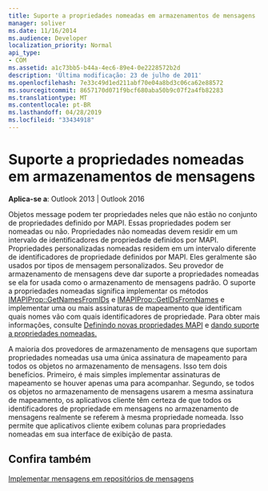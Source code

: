 ```yaml
---
title: Suporte a propriedades nomeadas em armazenamentos de mensagens
manager: soliver
ms.date: 11/16/2014
ms.audience: Developer
localization_priority: Normal
api_type:
- COM
ms.assetid: a1c73bb5-b44a-4ec6-89e4-0e2228572b2d
description: 'Última modificação: 23 de julho de 2011'
ms.openlocfilehash: 7e33c49d1ed211abf70e04a8bd3c06ca62e88572
ms.sourcegitcommit: 8657170d071f9bcf680aba50b9c07f2a4fb82283
ms.translationtype: MT
ms.contentlocale: pt-BR
ms.lasthandoff: 04/28/2019
ms.locfileid: "33434918"
---
```

# <a name="supporting-named-properties-in-message-stores"></a>Suporte a propriedades nomeadas em armazenamentos de mensagens

  
  
**Aplica-se a**: Outlook 2013 | Outlook 2016 
  
Objetos message podem ter propriedades neles que não estão no conjunto de propriedades definido por MAPI. Essas propriedades podem ser nomeadas ou não. Propriedades não nomeadas devem residir em um intervalo de identificadores de propriedade definidos por MAPI. Propriedades personalizadas nomeadas residem em um intervalo diferente de identificadores de propriedade definidos por MAPI. Eles geralmente são usados por tipos de mensagem personalizados. Seu provedor de armazenamento de mensagens deve dar suporte a propriedades nomeadas se ela for usada como o armazenamento de mensagens padrão. O suporte a propriedades nomeadas significa implementar os métodos [IMAPIProp::GetNamesFromIDs](imapiprop-getnamesfromids.md) e [IMAPIProp::GetIDsFromNames](imapiprop-getidsfromnames.md) e implementar uma ou mais assinaturas de mapeamento que identificam quais nomes vão com quais identificadores de propriedade. Para obter mais informações, consulte [Definindo novas propriedades MAPI](defining-new-mapi-properties.md) e [dando suporte a propriedades nomeadas.](supporting-named-properties.md)
  
A maioria dos provedores de armazenamento de mensagens que suportam propriedades nomeadas usa uma única assinatura de mapeamento para todos os objetos no armazenamento de mensagens. Isso tem dois benefícios. Primeiro, é mais simples implementar assinaturas de mapeamento se houver apenas uma para acompanhar. Segundo, se todos os objetos no armazenamento de mensagens usarem a mesma assinatura de mapeamento, os aplicativos cliente têm certeza de que todos os identificadores de propriedade em mensagens no armazenamento de mensagens realmente se referem à mesma propriedade nomeada. Isso permite que aplicativos cliente exibem colunas para propriedades nomeadas em sua interface de exibição de pasta.
  
## <a name="see-also"></a>Confira também



[Implementar mensagens em repositórios de mensagens](implementing-messages-in-message-stores.md)

